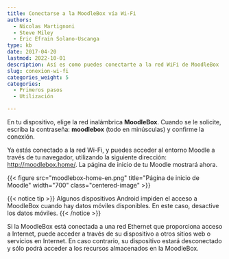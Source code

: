 ```yaml
---
title: Conectarse a la MoodleBox vía Wi-Fi
authors:
  - Nicolas Martignoni
  - Steve Miley
  - Eric Efrain Solano-Uscanga
type: kb
date: 2017-04-20
lastmod: 2022-10-01
description: Así es como puedes conectarte a la red WiFi de MoodleBox
slug: conexion-wi-fi
categories_weight: 5
categories:
  - Primeros pasos
  - Utilización

---
```

En tu dispositivo, elige la red inalámbrica __MoodleBox__. Cuando se le solicite, escriba la contraseña: __moodlebox__ (todo en minúsculas) y confirme la conexión.

Ya estás conectado a la red Wi-Fi, y puedes acceder al entorno Moodle a través de tu navegador, utilizando la siguiente dirección: http://moodlebox.home/. La página de inicio de tu Moodle mostrará ahora.

{{< figure src="moodlebox-home-en.png" title="Página de inicio de Moodle" width="700" class="centered-image" >}}

{{< notice tip >}}
Algunos dispositivos Android impiden el acceso a MoodleBox cuando hay datos móviles disponibles. En este caso, desactive los datos móviles.
{{< /notice >}}

Si la MoodleBox está conectada a una red Ethernet que proporciona acceso a Internet, puede acceder a través de su dispositivo a otros sitios web o servicios en Internet. En caso contrario, su dispositivo estará desconectado y sólo podrá acceder a los recursos almacenados en la MoodleBox.
